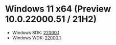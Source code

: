 # Windows 11 x64 (Preview 10.0.22000.51 / 21H2)
* Windows SDK: [22000.1](https://go.microsoft.com/fwlink/?linkid=2166460)
* Windows WDK: [22000.1](https://go.microsoft.com/fwlink/?linkid=2166289)
